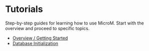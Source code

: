 # Tutorials

Step-by-step guides for learning how to use MicroM. Start with the overview and proceed to specific topics.

- [Overview / Getting Started](overview.md)
- [Database Initialization](database-initialization.md)
